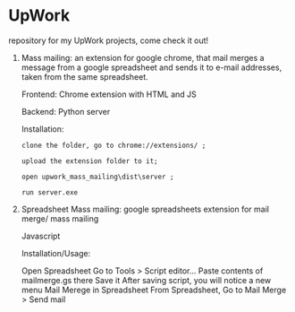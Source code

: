 # UpWork
repository for my UpWork projects, come check it out!
1. Mass mailing: an extension for google chrome, that mail merges a message from a google spreadsheet and sends it to e-mail addresses, taken from the same spreadsheet.

      Frontend: Chrome extension with HTML and JS
  
     Backend: Python server
  
      Installation:
  
       clone the folder, go to chrome://extensions/ ; 
       
       upload the extension folder to it;
    
       open upwork_mass_mailing\dist\server ; 
       
       run server.exe
       
2. Spreadsheet Mass mailing: google spreadsheets extension for mail merge/ mass mailing

      Javascript

      Installation/Usage:
      
      Open Spreadsheet
      Go to Tools > Script editor...
      Paste contents of mailmerge.gs there
      Save it
      After saving script, you will notice a new menu Mail Merege in Spreadsheet
      From Spreadsheet, Go to Mail Merge > Send mail
       
